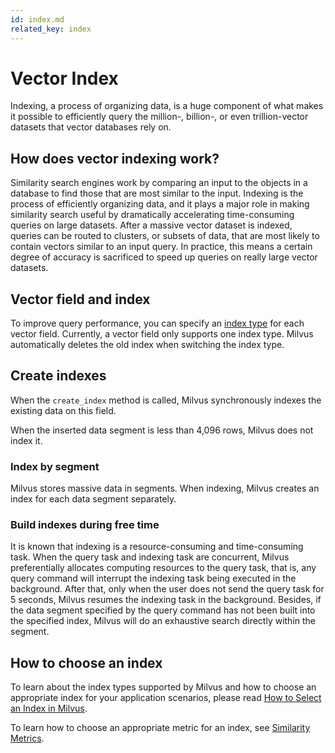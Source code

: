 ```yaml
---
id: index.md
related_key: index
---
```


# Vector Index

Indexing, a process of organizing data, is a huge component of what makes it possible to efficiently query the million-, billion-, or even trillion-vector datasets that vector databases rely on. 

## **How does vector indexing work?**

Similarity search engines work by comparing an input to the objects in a database to find those that are most similar to the input. Indexing is the process of efficiently organizing data, and it plays a major role in making similarity search useful by dramatically accelerating time-consuming queries on large datasets. After a massive vector dataset is indexed, queries can be routed to clusters, or subsets of data, that are most likely to contain vectors similar to an input query. In practice, this means a certain degree of accuracy is sacrificed to speed up queries on really large vector datasets.


## Vector field and index

To improve query performance, you can specify an [index type](index_selection.md) for each vector field. Currently, a vector field only supports one index type. Milvus automatically deletes the old index when switching the index type.

## Create indexes

When the `create_index` method is called, Milvus synchronously indexes the existing data on this field. 

<div class="alert note">
When the inserted data segment is less than 4,096 rows, Milvus does not index it.
</div>


### Index by segment

Milvus stores massive data in segments. When indexing, Milvus creates an index for each data segment separately.

### Build indexes during free time

It is known that indexing is a resource-consuming and time-consuming task. When the query task and indexing task are concurrent, Milvus preferentially allocates computing resources to the query task, that is, any query command will interrupt the indexing task being executed in the background. After that, only when the user does not send the query task for 5 seconds, Milvus resumes the indexing task in the background. Besides, if the data segment specified by the query command has not been built into the specified index, Milvus will do an exhaustive search directly within the segment.

## How to choose an index

To learn about the index types supported by Milvus and how to choose an appropriate index for your application scenarios, please read [How to Select an Index in Milvus](index_selection.md).

To learn how to choose an appropriate metric for an index, see [Similarity Metrics](metric.md).

